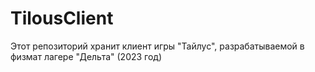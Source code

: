 # TilousClient
Этот репозиторий хранит клиент игры "Тайлус", разрабатываемой в физмат лагере "Дельта" (2023 год)
